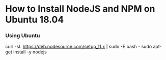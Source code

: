 # How to Install NodeJS and NPM on Ubuntu 18.04

### Using Ubuntu
curl -sL https://deb.nodesource.com/setup_11.x | sudo -E bash -
sudo apt-get install -y nodejs
